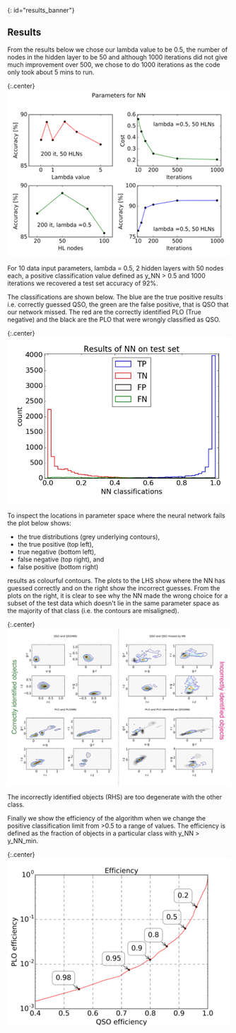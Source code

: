 {: id="results_banner"}
## Results

From the results below we chose our lambda value to be 0.5, the number of nodes in the hidden layer to be 50 and although 1000 iterations did not give much improvement over 500, we chose to do 1000 iterations as the code only took about 5 mins to run.

{:.center}
![alt text](/images/params_NN.png "parameters")

For 10 data input parameters, lambda = 0.5, 2 hidden layers with 50 nodes each, a positive classification value defined as y_NN > 0.5 and 1000 iterations we recovered a test set accuracy of 92%.

The classifications are shown below. The blue are the true positive results i.e. correctly guessed QSO, the green are the false positive, that is QSO that our network missed. The red are the correctly identified PLO (True negative) and the black are the PLO that were wrongly classified as QSO.

{:.center}
![alt text](/images/hist_results_FT_PN2.jpg "classificartions")

To inspect the locations in parameter space where the neural network fails the plot below shows: 

+    the true distributions (grey underlying contours), 
+    the true positive (top left), 
+    true negative (bottom left), 
+    false negative (top right), and 
+    false positive (bottom right) 
    
results as colourful contours. The plots to the LHS show where the NN has guessed correctly and on the right show the incorrect guesses. From the plots on the right, it is clear to see why the NN made the wrong choice for a subset of the test data which doesn't lie in the same parameter space as the majority of that class (i.e. the contours are misaligned).

{:.center}
![alt text](/images/TP_contours.jpg "contour_colour")

The incorrectly identified objects (RHS) are too degenerate with the other class.

Finally we show the efficiency of the algorithm when we change the positive classification limit from >0.5 to a range of values. The efficiency is defined as the fraction of objects in a particular class with y_NN > y_NN_min.

{:.center}
![alt text](/images/efficiency_plot.png "efficiency")
